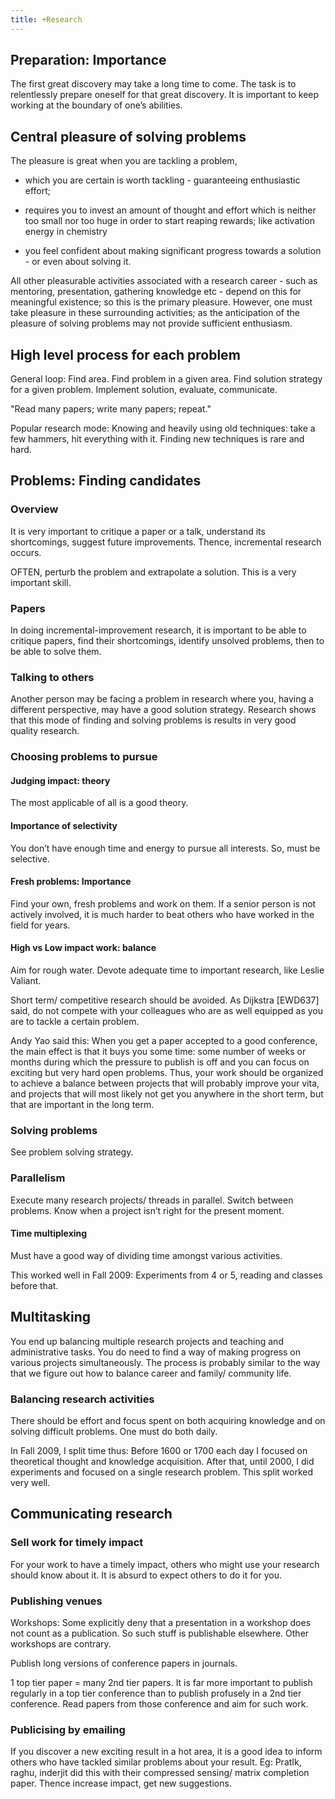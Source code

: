 ```yaml
---
title: +Research
---
```


## Preparation: Importance

The first great discovery may take a long time to come. The task is to
relentlessly prepare oneself for that great discovery. It is important
to keep working at the boundary of one’s abilities.

## Central pleasure of solving problems

The pleasure is great when you are tackling a problem,

  - which you are certain is worth tackling - guaranteeing enthusiastic
    effort;

  - requires you to invest an amount of thought and effort which is
    neither too small nor too huge in order to start reaping rewards;
    like activation energy in chemistry

  - you feel confident about making significant progress towards a
    solution - or even about solving it.

All other pleasurable activities associated with a research career -
such as mentoring, presentation, gathering knowledge etc - depend on
this for meaningful existence; so this is the primary pleasure. However,
one must take pleasure in these surrounding activities; as the
anticipation of the pleasure of solving problems may not provide
sufficient enthusiasm.

## High level process for each problem

General loop: Find area. Find problem in a given area. Find solution
strategy for a given problem. Implement solution, evaluate, communicate.

"Read many papers; write many papers; repeat."

Popular research mode: Knowing and heavily using old techniques: take a
few hammers, hit everything with it. Finding new techniques is rare and
hard.


## Problems: Finding candidates

### Overview

It is very important to critique a paper or a talk, understand its
shortcomings, suggest future improvements. Thence, incremental research
occurs.

OFTEN, perturb the problem and extrapolate a solution. This is a very
important skill.

### Papers

In doing incremental-improvement research, it is important to be able to
critique papers, find their shortcomings, identify unsolved problems,
then to be able to solve them.


### Talking to others

Another person may be facing a problem in research where you, having a
different perspective, may have a good solution strategy. Research shows
that this mode of finding and solving problems is results in very good
quality research.

### Choosing problems to pursue

#### Judging impact: theory

The most applicable of all is a good theory.

#### Importance of selectivity

You don’t have enough time and energy to pursue all interests. So, must
be selective.

#### Fresh problems: Importance

Find your own, fresh problems and work on them. If a senior person is
not actively involved, it is much harder to beat others who have worked
in the field for years.

#### High vs Low impact work: balance

Aim for rough water. Devote adequate time to important research, like
Leslie Valiant.

Short term/ competitive research should be avoided. As Dijkstra
\[EWD637\] said, do not compete with your colleagues who are as well
equipped as you are to tackle a certain problem.

Andy Yao said this: When you get a paper accepted to a good conference,
the main effect is that it buys you some time: some number of weeks or
months during which the pressure to publish is off and you can focus on
exciting but very hard open problems. Thus, your work should be
organized to achieve a balance between projects that will probably
improve your vita, and projects that will most likely not get you
anywhere in the short term, but that are important in the long term.

### Solving problems

See problem solving strategy.

### Parallelism

Execute many research projects/ threads in parallel. Switch between
problems. Know when a project isn’t right for the present moment.

#### Time multiplexing

Must have a good way of dividing time amongst various activities.

This worked well in Fall 2009: Experiments from 4 or 5, reading and
classes before that.

## Multitasking

You end up balancing multiple research projects and teaching and
administrative tasks. You do need to find a way of making progress on
various projects simultaneously. The process is probably similar to the
way that we figure out how to balance career and family/ community life.

### Balancing research activities

There should be effort and focus spent on both acquiring knowledge and
on solving difficult problems. One must do both daily.

In Fall 2009, I split time thus: Before 1600 or 1700 each day I focused
on theoretical thought and knowledge acquisition. After that, until
2000, I did experiments and focused on a single research problem. This
split worked very well.


## Communicating research

### Sell work for timely impact

For your work to have a timely impact, others who might use your
research should know about it. It is absurd to expect others to do it
for you.

### Publishing venues

Workshops: Some explicitly deny that a presentation in a workshop does
not count as a publication. So such stuff is publishable elsewhere.
Other workshops are contrary.

Publish long versions of conference papers in journals.

1 top tier paper = many 2nd tier papers. It is far more important to
publish regularly in a top tier conference than to publish profusely in
a 2nd tier conference. Read papers from those conference and aim for
such work.

### Publicising by emailing

If you discover a new exciting result in a hot area, it is a good idea
to inform others who have tackled similar problems about your result.
Eg: PratIk, raghu, inderjit did this with their compressed sensing/
matrix completion paper. Thence increase impact, get new suggestions.
